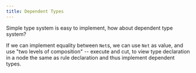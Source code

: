 ```yaml
---
title: Dependent Types
---
```


Simple type system is easy to implement,
how about dependent type system?

If we can implement equality between `Net`s,
we can use `Net` as value,
and use "two levels of composition" -- execute and cut,
to view type declaration in a node
the same as rule declaration
and thus implement dependent types.
